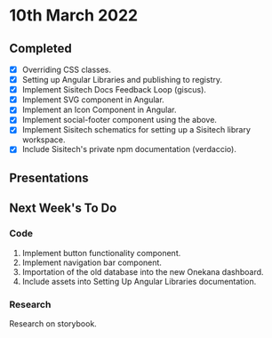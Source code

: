 # 10th March 2022

## Completed

- [x] Overriding CSS classes. 
- [x] Setting up Angular Libraries and publishing to registry.
- [x] Implement Sisitech Docs Feedback Loop (giscus).
- [x] Implement SVG component in Angular.
- [x] Implement an Icon Component in Angular.
- [x] Implement social-footer component using the above.
- [x] Implement Sisitech schematics for setting up a Sisitech library workspace.
- [x] Include Sisitech's private npm documentation (verdaccio).

## Presentations

## Next Week's To Do

### Code 
1. Implement button functionality component. 
1. Implement navigation bar component. 
1. Importation of the old database into the new Onekana dashboard. 
1. Include assets into Setting Up Angular Libraries documentation.

### Research

Research on storybook. 
